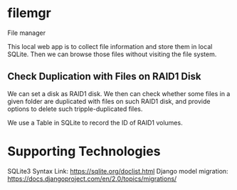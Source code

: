 # filemgr
File manager

This local web app is to collect file information and store them in local SQLite. Then we can browse those files
without visiting the file system.

## Check Duplication with Files on RAID1 Disk

We can set a disk as RAID1 disk. We then can check whether some files in a given folder are duplicated with files on such RAID1 disk, 
and provide options to delete such tripple-duplicated files.

We use a Table in SQLite to record the ID of RAID1 volumes.

# Supporting Technologies

SQLite3 Syntax Link: https://sqlite.org/doclist.html
Django model migration: https://docs.djangoproject.com/en/2.0/topics/migrations/
